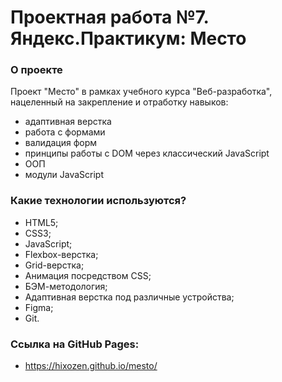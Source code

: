 # Проектная работа №7. Яндекс.Практикум: Место

### О проекте
Проект "Место" в рамках учебного курса "Веб-разработка", нацеленный на закрепление и отработку навыков:
* адаптивная верстка
* работа с формами
* валидация форм
* принципы работы с DOM через классический JavaScript
* ООП
* модули JavaScript

### Какие технологии используются?
* HTML5;
* CSS3;
* JavaScript;
* Flexbox-верстка;
* Grid-верстка;
* Анимация посредством CSS;
* БЭМ-методология;
* Адаптивная верстка под различные устройства;
* Figma;
* Git.

### Ссылка на GitHub Pages:
* https://hixozen.github.io/mesto/
